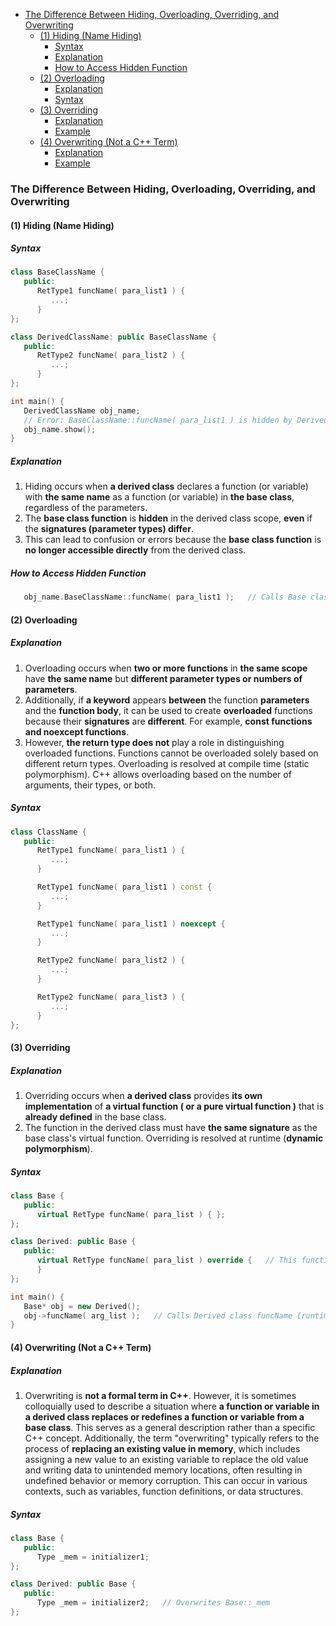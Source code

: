 <!-- vim-markdown-toc GFM -->

- [The Difference Between Hiding, Overloading, Overriding, and Overwriting](#the-difference-between-hiding-overloading-overriding-and-overwriting)
  - [(1) Hiding (Name Hiding)](#1-hiding-name-hiding)
    - [Syntax](#syntax)
    - [Explanation](#explanation)
    - [How to Access Hidden Function](#how-to-access-hidden-function)
  - [(2) Overloading](#2-overloading)
    - [Explanation](#explanation-1)
    - [Syntax](#syntax-1)
  - [(3) Overriding](#3-overriding)
    - [Explanation](#explanation-2)
    - [Example](#example)
  - [(4) Overwriting (Not a C++ Term)](#4-overwriting-not-a-c-term)
    - [Explanation](#explanation-3)
    - [Example](#example-1)

<!-- vim-markdown-toc -->

### The Difference Between Hiding, Overloading, Overriding, and Overwriting

#### (1) Hiding (Name Hiding)

##### Syntax

```CPP
class BaseClassName {
   public:
      RetType1 funcName( para_list1 ) {
         ...;
      }
};

class DerivedClassName: public BaseClassName {
   public:
      RetType2 funcName( para_list2 ) {
         ...;
      }
};

int main() {
   DerivedClassName obj_name;
   // Error: BaseClassName::funcName( para_list1 ) is hidden by DerivedClassName::funcName( para_list2 )
   obj_name.show();
}
```

##### Explanation

1. Hiding occurs when **a derived class** declares a function (or variable) with **the same name**
   as a function (or variable) in **the base class**, regardless of the parameters.
2. The **base class function** is **hidden** in the derived class scope, **even** if the
   **signatures (parameter types) differ**.
3. This can lead to confusion or errors because the **base class function** is **no longer
   accessible directly** from the derived class.

##### How to Access Hidden Function

```CPP
   obj_name.BaseClassName::funcName( para_list1 );   // Calls Base class funcName( para_list1 )
```

#### (2) Overloading

##### Explanation

1. Overloading occurs when **two or more functions** in **the same scope** have **the same name**
   but **different parameter types or numbers of parameters**.
2. Additionally, if **a keyword** appears **between** the function **parameters** and the **function
   body**, it can be used to create **overloaded** functions because their **signatures** are
   **different**. For example, **const functions and noexcept functions**.
3. However, **the return type does not** play a role in distinguishing overloaded functions.
   Functions cannot be overloaded solely based on different return types. Overloading is resolved at
   compile time (static polymorphism). C++ allows overloading based on the number of arguments,
   their types, or both.

##### Syntax

```CPP
class ClassName {
   public:
      RetType1 funcName( para_list1 ) {
         ...;
      }

      RetType1 funcName( para_list1 ) const {
         ...;
      }

      RetType1 funcName( para_list1 ) noexcept {
         ...;
      }

      RetType2 funcName( para_list2 ) {
         ...;
      }

      RetType2 funcName( para_list3 ) {
         ...;
      }
};
```

#### (3) Overriding

##### Explanation

1. Overriding occurs when **a derived class** provides **its own implementation** of **a virtual
   function ( or a pure virtual function )** that is **already defined** in the base class.
2. The function in the derived class must have **the same signature** as the base class's virtual
   function. Overriding is resolved at runtime (**dynamic polymorphism**).

##### Syntax

```CPP
class Base {
   public:
      virtual RetType funcName( para_list ) { };
};

class Derived: public Base {
   public:
      virtual RetType funcName( para_list ) override {   // This function overrides Base::funcName()
      }
};

int main() {
   Base* obj = new Derived();
   obj->funcName( arg_list );   // Calls Derived class funcName (runtime polymorphism)
}
```

#### (4) Overwriting (Not a C++ Term)

##### Explanation

1. Overwriting is **not a formal term in C++**. However, it is sometimes colloquially used to
   describe a situation where **a function or variable in a derived class replaces or redefines a
   function or variable from a base class**. This serves as a general description rather than a
   specific C++ concept. Additionally, the term "overwriting" typically refers to the process of
   **replacing an existing value in memory**, which includes assigning a new value to an existing
   variable to replace the old value and writing data to unintended memory locations, often
   resulting in undefined behavior or memory corruption. This can occur in various contexts, such as
   variables, function definitions, or data structures.

##### Syntax

```CPP
class Base {
   public:
      Type _mem = initializer1;
};

class Derived: public Base {
   public:
      Type _mem = initializer2;   // Overwrites Base::_mem
};
```
